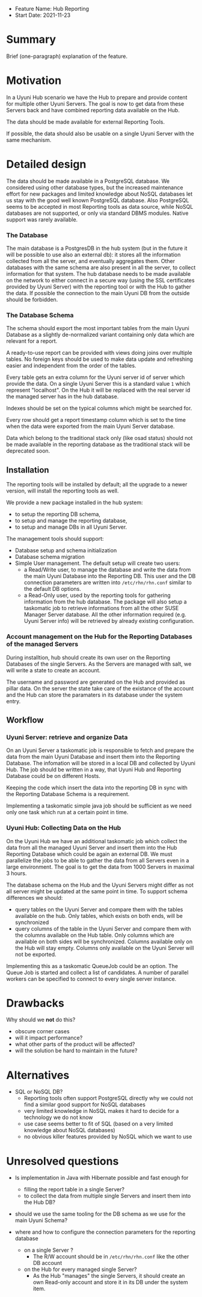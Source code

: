 - Feature Name: Hub Reporting
- Start Date: 2021-11-23

# Summary
[summary]: #summary

Brief (one-paragraph) explanation of the feature.

# Motivation
[motivation]: #motivation

In a Uyuni Hub scenario we have the Hub to prepare and provide content for multiple other Uyuni Servers.
The goal is now to get data from these Servers back and have combined reporting data available on the Hub.

The data should be made available for external Reporting Tools.

If possible, the data should also be usable on a single Uyuni Server with the same mechanism.


# Detailed design
[design]: #detailed-design

The data should be made available in a PostgreSQL database. We considered using other database types,
but the increased maintenance effort for new packages and limited knowledge about NoSQL databases
let us stay with the good well known PostgreSQL database.
Also PostgreSQL seems to be accepted in most Reporting tools as data source, while NoSQL databases
are not supported, or only via standard DBMS modules. Native support was rarely available.

### The Database
The main database is a PostgresDB in the hub system (but in the future it will be possible to 
use also an external db): it stores all the information collected from all the server, and eventually
aggregates them. Other databases with the same schema are also present in all the server, to collect 
information for that system.
The hub database needs to be made available on the network to either connect in a secure way (using the SSL
certificates provided by Uyuni Server) with the reporting tool or with the Hub to gather the data. 
If possible the connection to the main Uyuni DB from the outside should be forbidden.

### The Database Schema

The schema should export the most important tables from the main Uyuni Database as a slightly de-normalized
variant containing only data which are relevant for a report.

A ready-to-use report can be provided with views doing joins over multiple tables.
No foreign keys should be used to make data update and refreshing easier and independent from the order
of the tables.

Every table gets an extra column for the Uyuni server id of server which provide the data. On a single
Uyuni Server this is a standard value `1` which represent "localhost". On the Hub it will be replaced
with the real server id the managed server has in the hub database.

Indexes should be set on the typical columns which might be searched for.

Every row should get a report timestamp column which is set to the time when the data were exported
from the main Uyuni Server database.

Data which belong to the traditional stack only (like osad status) should not be made available in the
reporting database as the traditional stack will be deprecated soon.

## Installation
The reporting tools will be installed by default; all the upgrade to a newer version, will install the 
reporting tools as well.

We provide a new package installed in the hub system:
- to setup the reporting DB schema,
- to setup and manage the reporting database,
- to setup and manage DBs in all Uyuni Server.

The management tools should support:
- Database setup and schema initialization
- Database schema migration
- Simple User management. The default setup will create two users:
  * a Read/Write user, to manage the database and write the data from the main Uyuni Database into the Reporting DB. This user and the DB connection parameters are written into `/etc/rhn/rhn.conf` similar to the default DB options.
  * a Read-Only user, used by the reporting tools for gathering information from the hub database.
The package will also setup a taskomatic job to retrieve informations from all the other SUSE Manager Server
database.
All the other information required (e.g. Uyuni Server info) will be retrieved by already existing configuration.

### Account management on the Hub for the Reporting Databases of the managed Servers

During installtion, hub should create its own user on the Reporting Databases of the single Servers.
As the Servers are managed with salt, we will write a state to create an account.

The username and password are generated on the Hub and provided as pillar data.
On the server the state take care of the existance of the account and the Hub can store the paramaters
in its database under the system entry. 

## Workflow

### Uyuni Server: retrieve and organize Data

On an Uyuni Server a taskomatic job is responsible to fetch and prepare the data from the main Uyuni
Database and insert them into the Reporting Database. The infomation will be stored in a local DB and
collected by Uyuni Hub.
The job should be written in a way, that Uyuni Hub and Reporting Database could be on different Hosts.

Keeping the code which insert the data into the reporting DB in sync with the Reporting Database Schema
is a requirement.

Implementing a taskomatic simple java job should be sufficient as we need only one task which run at a
certain point in time.

### Uyuni Hub: Collecting Data on the Hub

On the Uyuni Hub we have an additional taskomatic job which collect the data from all the managed
Uyuni Server and insert them into the Hub Reporting Database which could be again an external DB.
We must parallelize the jobs to be able to gather the data from all Servers even in a large environment.
The goal is to get the data from 1000 Servers in maximal 3 hours.

The database schema on the Hub and the Uyuni Servers might differ as not all server might be updated
at the same point in time. To support schema differences we should:

- query tables on the Uyuni Server and compare them with the tables available on the hub. 
  Only tables, which exists on both ends, will be synchronized
- query columns of the table in the Uyuni Server and compare them with the columns available on the Hub table.
  Only columns which are available on both sides will be synchronized. Columns available only on the Hub will
  stay empty. Columns only available on the Uyuni Server will not be exported.

Implementing this as a taskomatic QueueJob could be an option. The Queue Job is started and collect a list
of candidates. A number of parallel workers can be specified to connect to every single server instance.

# Drawbacks
[drawbacks]: #drawbacks

Why should we **not** do this?

  * obscure corner cases
  * will it impact performance?
  * what other parts of the product will be affected?
  * will the solution be hard to maintain in the future?

# Alternatives
[alternatives]: #alternatives

- SQL or NoSQL DB?
  - Reporting tools often support PostgreSQL directly why we could not find a similar good support
    for NoSQL databases
  - very limited knowledge in NoSQL makes it hard to decide for a technology we do not know
  - use case seems better to fit of SQL (based on a very limited knowledge about NoSQL databases)
  - no obvious killer features provided by NoSQL which we want to use


# Unresolved questions
[unresolved]: #unresolved-questions

- Is implementation in Java with Hibernate possible and fast enough for
  * filling the report table in a single Server?
  * to collect the data from multiple single Servers and insert them into the Hub DB?

- should we use the same tooling for the DB schema as we use for the main Uyuni Schema?

- where and how to configure the connection parameters for the reporting database
  * on a single Server ?
    - The R/W account should be in `/etc/rhn/rhn.conf` like the other DB account
  * on the Hub for every managed single Server?
    - As the Hub "manages" the single Servers, it should create an own Read-only account
      and store it in its DB under the system item.



